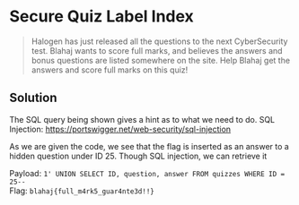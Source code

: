 # Secure Quiz Label Index
> Halogen has just released all the questions to the next CyberSecurity test. Blahaj wants to score full marks, and believes the answers and bonus questions are listed somewhere on the site. Help Blahaj get the answers and score full marks on this quiz!

## Solution
The SQL query being shown gives a hint as to what we need to do. SQL Injection:
https://portswigger.net/web-security/sql-injection

As we are given the code, we see that the flag is inserted as an answer to a hidden question under ID 25. Though SQL injection, we can retrieve it


Payload: `1' UNION SELECT ID, question, answer FROM quizzes WHERE ID = 25--`<br>
Flag: `blahaj{full_m4rk5_guar4nte3d!!}`